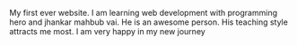 My first ever website. I am learning web development with programming hero and jhankar mahbub vai. He is an awesome person. His teaching style attracts me most. I am very happy in my new journey
